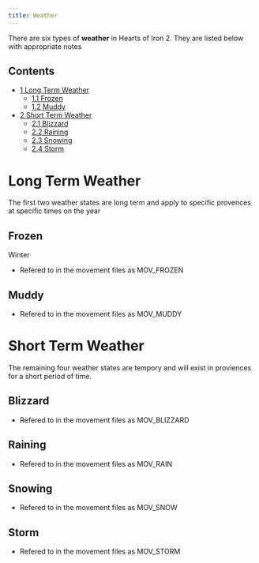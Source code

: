 ```yaml
---
title: Weather
---
```

There are six types of **weather** in Hearts of Iron 2. They are listed
below with appropriate notes

## Contents

-   [ 1 Long Term Weather ](#Long_Term_Weather)
    -   [ 1.1 Frozen ](#Frozen)
    -   [ 1.2 Muddy ](#Muddy)
-   [ 2 Short Term Weather ](#Short_Term_Weather)
    -   [ 2.1 Blizzard ](#Blizzard)
    -   [ 2.2 Raining ](#Raining)
    -   [ 2.3 Snowing ](#Snowing)
    -   [ 2.4 Storm ](#Storm)

#  Long Term Weather 

The first two weather states are long term and apply to specific
provences at specific times on the year

##  Frozen 

Winter

-   Refered to in the movement files as MOV_FROZEN

##  Muddy 

-   Refered to in the movement files as MOV_MUDDY

#  Short Term Weather 

The remaining four weather states are tempory and will exist in
proviences for a short period of time.

##  Blizzard 

-   Refered to in the movement files as MOV_BLIZZARD

##  Raining 

-   Refered to in the movement files as MOV_RAIN

##  Snowing 

-   Refered to in the movement files as MOV_SNOW

##  Storm 

-   Refered to in the movement files as MOV_STORM
